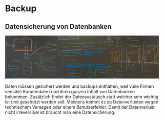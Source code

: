 # Backup

## Datensicherung von Datenbanken
![Datensicherung](image.png)

Daten müssen gesichert werden und backups enthalten, weil viele Firmen sensible Kundendaten und ihren ganzen Inhalt von Datenbanken bekommen. Zusätzlich findet der Datenaustausch statt welcher sehr wichtig ist und geschützt werden soll. Meistens kommt es zu Datenverlüsten wegen technischem Versagen oder einem Benutzerfehler. Damit der Datenverlust nicht irreversibel ist braucht man eine Datensicherung.

